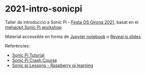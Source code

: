 # 2021-intro-sonicpi

Taller de introducció a Sonic Pi - [Festa OS Girona 2021](https://festa-opensource.geekscat.org/), basat en el [mehackit Sonic Pi workshop](http://sonic-pi.mehackit.org)

Material accessible en forma de [Jupyter notebook](http://nbviewer.ipython.org/github/GeeksCAT/2021-intro-sonicpi/blob/master/sonicpi_introduction.ipynb) o [Reveal.js slides](http://nbviewer.ipython.org/format/slides/github/GeeksCAT/2021-intro-sonicpi/blob/master/sonicpi_introduction.ipynb?transition=cube#/) 

Referències:

* [Sonic Pi Tutorial](https://gist.github.com/jwinder/e59be201082cca694df9)
* [Sonic Pi Crash Course](https://gist.github.com/hzulla/cf9165ba15342e5df9b3)
* [Sonic pi Lessons - Raspberry pi learning](https://github.com/raspberrypilearning/sonic-pi-lessons)


